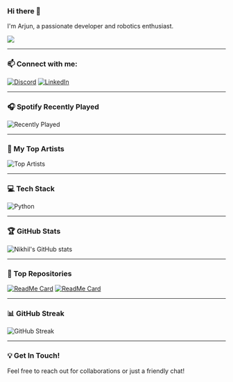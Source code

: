 ### Hi there 👋

I'm Arjun, a passionate developer and robotics enthusiast.

![](https://komarev.com/ghpvc/?username=raorjun&style=flat-square&base=27)

---

### 📫 Connect with me:

[![Discord](https://img.shields.io/badge/Discord-7289DA?style=for-the-badge&logo=discord&logoColor=white)](https://discord.com/users/imnotarjun) [![LinkedIn](https://img.shields.io/badge/LinkedIn-0077B5?style=for-the-badge&logo=linkedin&logoColor=white)](https://www.linkedin.com/in/rao-arjun/)

---

### 🎧 Spotify Recently Played

<!-- Replace with your own data using a tool or API -->
![Recently Played](https://spotify-recently-played-readme.vercel.app/api?user=your-spotify-username)

---

### 🎵 My Top Artists

<!-- Replace with your own data using a tool or API -->
![Top Artists](https://spotify-github-profile.vercel.app/api/top-artists)

---

### 💻 Tech Stack

![Python](https://img.shields.io/badge/Python-3776AB?style=for-the-badge&logo=python&logoColor=white) 


---

### 🏆 GitHub Stats

![Nikhil's GitHub stats](https://github-readme-stats.vercel.app/api?username=your-github-username&show_icons=true&theme=radical)

---

### 🌟 Top Repositories

[![ReadMe Card](https://github-readme-stats.vercel.app/api/pin/?username=your-github-username&repo=your-repo&theme=radical)](https://github.com/your-github-username/your-repo)
[![ReadMe Card](https://github-readme-stats.vercel.app/api/pin/?username=your-github-username&repo=your-repo&theme=radical)](https://github.com/your-github-username/your-repo)

---

### 📊 GitHub Streak

![GitHub Streak](https://github-readme-streak-stats.herokuapp.com/?user=your-github-username&theme=radical)

---

### 💡 Get In Touch!

Feel free to reach out for collaborations or just a friendly chat!


